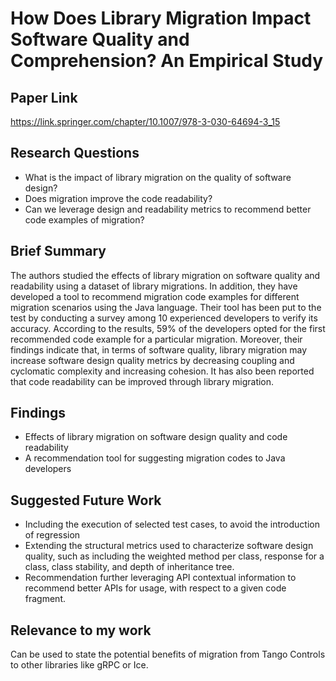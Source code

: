 # How Does Library Migration Impact Software Quality and Comprehension? An Empirical Study
## Paper Link

https://link.springer.com/chapter/10.1007/978-3-030-64694-3_15

## Research Questions

- What is the impact of library migration on the quality of software design?
- Does migration improve the code readability?
- Can we leverage design and readability metrics to recommend better code examples of migration?

## Brief Summary

The authors studied the effects of library migration on software quality and readability using a dataset of library migrations. In addition, they have developed a tool to recommend migration code examples for different migration scenarios using the Java language. Their tool has been put to the test by conducting a survey among 10 experienced developers to verify its accuracy. According to the results, 59% of the developers opted for the first recommended code example for a particular migration. Moreover, their findings indicate that, in terms of software quality, library migration may increase software design quality metrics by decreasing coupling and cyclomatic complexity and increasing cohesion. It has also been reported that code readability can be improved through library migration.

## Findings

- Effects of library migration on software design quality and code readability
- A recommendation tool for suggesting migration codes to Java developers

## Suggested Future Work

- Including the execution of selected test cases, to avoid the introduction of regression
- Extending the structural metrics used to characterize software design quality, such as including the weighted method per class, response for a class, class stability, and depth of inheritance tree.
- Recommendation further leveraging API contextual information to recommend better APIs for usage, with respect to a given code fragment.

## Relevance to my work

Can be used to state the potential benefits of migration from Tango Controls to other libraries like gRPC or Ice.
